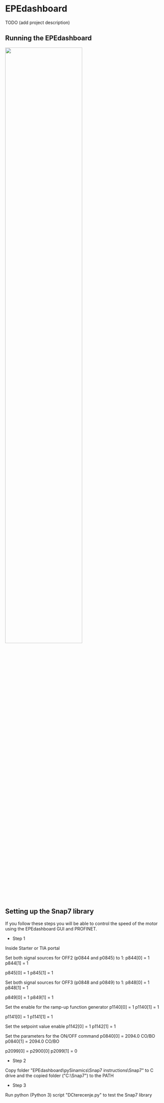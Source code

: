 # EPEdashboard


TODO (add project description)


## Running the EPEdashboard

[<img src="https://img.youtube.com/vi/0JDm4hGQshk/maxresdefault.jpg" width="70%">](hhttps://youtu.be/0JDm4hGQshk)

## Setting up the Snap7 library
If you follow these steps you will be able to control the speed of the motor using the EPEdashboard GUI and PROFINET.

* Step 1

Inside Starter or TIA portal

Set both signal sources for OFF2 (p0844 and p0845) to 1:
p844[0] = 1
p844[1] = 1

p845[0] = 1
p845[1] = 1

Set both signal sources for OFF3 (p0848 and p0849) to 1:
p848[0] = 1
p848[1] = 1

p849[0] = 1
p849[1] = 1

Set the enable for the ramp-up function generator
p1140[0] = 1
p1140[1] = 1

p1141[0] = 1
p1141[1] = 1

Set the setpoint value enable
p1142[0] = 1
p1142[1] = 1

Set the parameters for the ON/OFF command
p0840[0] = 2094.0 CO/BO
p0840[1] = 2094.0 CO/BO

p2099[0] = p2900[0]
p2099[1] = 0


* Step 2 

Copy folder "EPEdashboard\pySinamics\Snap7 instructions\Snap7" to C drive and the copied folder ("C:\Snap7") to the PATH


* Step 3

Run python (Python 3) script "DCterecenje.py" to test the Snap7 library
